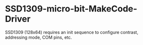 # SSD1309-micro-bit-MakeCode-Driver
SSD1309 (128x64) requires an init sequence to configure contrast, addressing mode, COM pins, etc.
